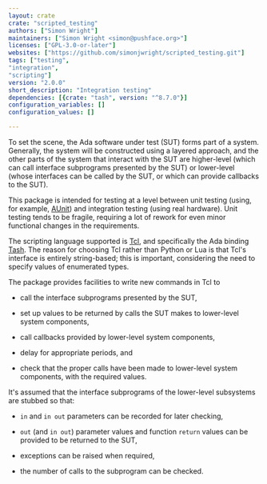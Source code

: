 ```yaml
---
layout: crate
crate: "scripted_testing"
authors: ["Simon Wright"]
maintainers: ["Simon Wright <simon@pushface.org>"]
licenses: ["GPL-3.0-or-later"]
websites: ["https://github.com/simonjwright/scripted_testing.git"]
tags: ["testing",
"integration",
"scripting"]
version: "2.0.0"
short_description: "Integration testing"
dependencies: [{crate: "tash", version: "^8.7.0"}]
configuration_variables: []
configuration_values: []

---
```

To set the scene, the Ada software under test (SUT) forms part of a system. Generally, the system will be constructed using a layered approach, and the other parts of the system that interact with the SUT are higher-level (which can call interface subprograms presented by the SUT) or lower-level (whose interfaces can be called by the SUT, or which can provide callbacks to the SUT).

This package is intended for testing at a level between unit testing (using, for example, [AUnit](https://github.com/AdaCore/aunit)) and integration testing (using real hardware). Unit testing tends to be fragile, requiring a lot of rework for even minor functional changes in the requirements.

The scripting language supported is [Tcl](http://www.tcl.tk), and specifically the Ada binding [Tash](https://github.com/simonjwright/tcladashell). The reason for choosing Tcl rather than Python or Lua is that Tcl's interface is entirely string-based; this is important, considering the need to specify values of enumerated types.

The package provides facilities to write new commands in Tcl to

* call the interface subprograms presented by the SUT,

* set up values to be returned by calls the SUT makes to lower-level system components,

* call callbacks provided by lower-level system components,

* delay for appropriate periods, and

* check that the proper calls have been made to lower-level system components, with the required values.

It's assumed that the interface subprograms of the lower-level subsystems are stubbed so that:

* `in` and `in out` parameters can be recorded for later checking,

* `out` (and `in out`) parameter values and function `return` values can be provided to be returned to the SUT,

* exceptions can be raised when required,

* the number of calls to the subprogram can be checked.


